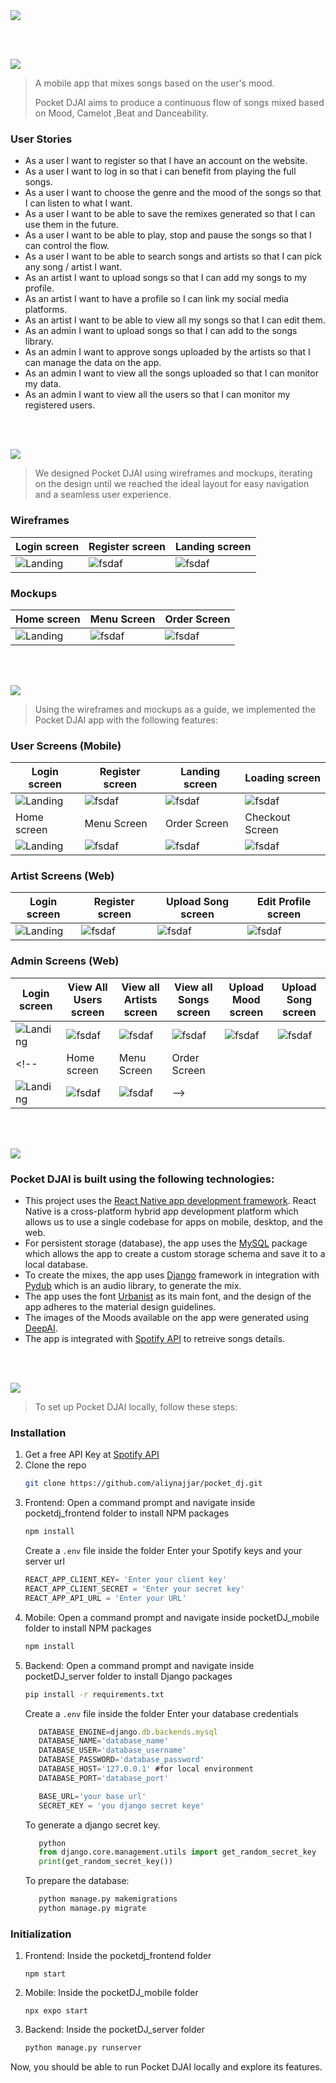 <img src="./readme/title1.svg"/>

<br><br>

<!-- project philosophy -->
<img src="./readme/title2.svg"/>

> A mobile app that mixes songs based on the user's mood.
>
> Pocket DJAI aims to produce a continuous flow of songs mixed based on Mood, Camelot ,Beat and Danceability.

### User Stories
- As a user I want to register so that I have an account on the website.
- As a user I want to log in so that i can benefit from playing the full songs.
- As a user I want to choose the genre and the mood of the songs so that I can listen to what I want.
- As a user I want to be able to save the remixes generated so that I can use them in the future.
- As a user I want to be able to play, stop and pause the songs so that I can control the flow.
- As a user I want to be able to search songs and artists so that I can pick any song / artist I want.
- As an artist I want to upload songs so that I can add my songs to my profile.
- As an artist I want to have a profile so I can link my social media platforms.
- As an artist I want to be able to view all my songs so that I can edit them.
- As an admin I want to upload songs so that I can add to the songs library.
- As an admin I want to approve songs uploaded by the artists so that I can manage the data on the app.
- As an admin I want to view all the songs uploaded so that I can monitor my data.
- As an admin I want to view all the users so that I can monitor my registered users.

<br><br>

<!-- Prototyping -->
<img src="./readme/title3.svg"/>

> We designed Pocket DJAI using wireframes and mockups, iterating on the design until we reached the ideal layout for easy navigation and a seamless user experience.

### Wireframes
| Login screen  | Register screen |  Landing screen |
| ---| ---| ---|
| ![Landing](./readme/demo/1440x1024.png) | ![fsdaf](./readme/demo/1440x1024.png) | ![fsdaf](./readme/demo/1440x1024.png) |

### Mockups
| Home screen  | Menu Screen | Order Screen |
| ---| ---| ---|
| ![Landing](./readme/demo/1440x1024.png) | ![fsdaf](./readme/demo/1440x1024.png) | ![fsdaf](./readme/demo/1440x1024.png) |

<br><br>

<!-- Implementation -->
<img src="./readme/title4.svg"/>

> Using the wireframes and mockups as a guide, we implemented the Pocket DJAI app with the following features:

### User Screens (Mobile)
| Login screen  | Register screen | Landing screen | Loading screen |
| ---| ---| ---| ---|
| ![Landing](https://placehold.co/900x1600) | ![fsdaf](https://placehold.co/900x1600) | ![fsdaf](https://placehold.co/900x1600) | ![fsdaf](https://placehold.co/900x1600) |
| Home screen  | Menu Screen | Order Screen | Checkout Screen |
| ![Landing](https://placehold.co/900x1600) | ![fsdaf](https://placehold.co/900x1600) | ![fsdaf](https://placehold.co/900x1600) | ![fsdaf](https://placehold.co/900x1600) |

### Artist Screens (Web)
| Login screen  | Register screen |  Upload Song screen | Edit Profile screen
| ---| ---| ---| ---|
| ![Landing](./readme/demo/ArtistLandingpage.png) | ![fsdaf](./readme/demo/ArtistRegisterpage.png) | ![fsdaf](./readme/demo/ArtistUploadSong.png) | ![fsdaf](./readme/demo/ArtistProfile.png) |


### Admin Screens (Web)
| Login screen  | View All Users screen |  View all Artists screen | View all Songs screen | Upload Mood screen | Upload Song screen
| ---| ---| ---| ---| ---| ---|
| ![Landing](./readme/demo/AdminLandingpage.png) | ![fsdaf](./readme/demo/admin-allusers.png) | ![fsdaf](./readme/demo/admin-allartists.png) | ![fsdaf](./readme/demo/admin-allsongs.png) | ![fsdaf](./readme/demo/adminUploadMood.png) | ![fsdaf](./readme/demo/adminUploadSong.png) |
<!-- | Home screen  | Menu Screen | Order Screen |
| ![Landing](./readme/demo/1440x1024.png) | ![fsdaf](./readme/demo/1440x1024.png) | ![fsdaf](./readme/demo/1440x1024.png) | -->

<br><br>

<!-- Tech stack -->
<img src="./readme/title5.svg"/>

###  Pocket DJAI is built using the following technologies:

- This project uses the [React Native app development framework](https://reactnative.dev/). React Native is a cross-platform hybrid app development platform which allows us to use a single codebase for apps on mobile, desktop, and the web.
- For persistent storage (database), the app uses the [MySQL](https://www.mysql.com/) package which allows the app to create a custom storage schema and save it to a local database.
- To create the mixes, the app uses [Django](https://www.djangoproject.com/) framework in integration with [Pydub](https://pydub.com/) which is an audio library, to generate the mix.
- The app uses the font [Urbanist](https://fonts.google.com/specimen/Urbanist) as its main font, and the design of the app adheres to the material design guidelines.
- The images of the Moods available on the app were generated using [DeepAI](https://deepai.org/machine-learning-model/text2img).
- The app is integrated with [Spotify API](https://developer.spotify.com/documentation/web-api) to retreive songs details. 

<br><br>

<!-- How to run -->
<img src="./readme/title6.svg"/>

> To set up Pocket DJAI locally, follow these steps:

### Installation

1. Get a free API Key at [Spotify API](https://developer.spotify.com/documentation/web-api)
2. Clone the repo
   ```sh
   git clone https://github.com/aliynajjar/pocket_dj.git
   ```
3. Frontend: Open a command prompt and navigate inside pocketdj_frontend folder to install NPM packages
   ```sh
   npm install
   ```
   Create a `.env` file inside the folder
   Enter your Spotify keys and your server url
   ```js
   REACT_APP_CLIENT_KEY= 'Enter your client key'
   REACT_APP_CLIENT_SECRET = 'Enter your secret key'
   REACT_APP_API_URL = 'Enter your URL'
   ```
4. Mobile: Open a command prompt and navigate inside pocketDJ_mobile folder to install NPM packages
   ```sh
   npm install
   ```
5. Backend: Open a command prompt and navigate inside pocketDJ_server folder to install Django packages 
   ```sh
   pip install -r requirements.txt
   ```
   Create a `.env` file inside the folder
   Enter your database credentials
   ```js
      DATABASE_ENGINE=django.db.backends.mysql
      DATABASE_NAME='database_name'
      DATABASE_USER='database_username'
      DATABASE_PASSWORD='database_password'
      DATABASE_HOST='127.0.0.1' #for local environment
      DATABASE_PORT='database_port'

      BASE_URL='your base url' 
      SECRET_KEY = 'you django secret keye'
   ```
   To generate a django secret key.
   ```python
      python
      from django.core.management.utils import get_random_secret_key
      print(get_random_secret_key())
   ```
   To prepare the database:
   ```python
      python manage.py makemigrations
      python manage.py migrate

### Initialization
1. Frontend: Inside the pocketdj_frontend folder
   ```npm
   npm start
   ```
2. Mobile: Inside the pocketDJ_mobile folder
   ```npm
   npx expo start
   ```
3. Backend: Inside the pocketDJ_server folder
   ```python
   python manage.py runserver
   ```
Now, you should be able to run Pocket DJAI locally and explore its features.